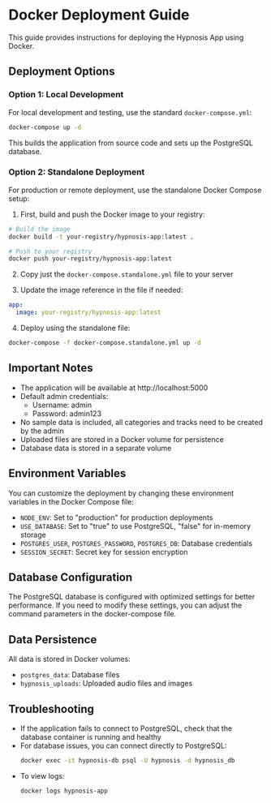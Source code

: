 # Docker Deployment Guide

This guide provides instructions for deploying the Hypnosis App using Docker.

## Deployment Options

### Option 1: Local Development

For local development and testing, use the standard `docker-compose.yml`:

```bash
docker-compose up -d
```

This builds the application from source code and sets up the PostgreSQL database.

### Option 2: Standalone Deployment

For production or remote deployment, use the standalone Docker Compose setup:

1. First, build and push the Docker image to your registry:

```bash
# Build the image
docker build -t your-registry/hypnosis-app:latest .

# Push to your registry
docker push your-registry/hypnosis-app:latest
```

2. Copy just the `docker-compose.standalone.yml` file to your server

3. Update the image reference in the file if needed:

```yaml
app:
  image: your-registry/hypnosis-app:latest
```

4. Deploy using the standalone file:

```bash
docker-compose -f docker-compose.standalone.yml up -d
```

## Important Notes

- The application will be available at http://localhost:5000
- Default admin credentials:
  - Username: admin
  - Password: admin123
- No sample data is included, all categories and tracks need to be created by the admin
- Uploaded files are stored in a Docker volume for persistence
- Database data is stored in a separate volume

## Environment Variables

You can customize the deployment by changing these environment variables in the Docker Compose file:

- `NODE_ENV`: Set to "production" for production deployments
- `USE_DATABASE`: Set to "true" to use PostgreSQL, "false" for in-memory storage
- `POSTGRES_USER`, `POSTGRES_PASSWORD`, `POSTGRES_DB`: Database credentials
- `SESSION_SECRET`: Secret key for session encryption

## Database Configuration

The PostgreSQL database is configured with optimized settings for better performance. If you need to modify these settings, you can adjust the command parameters in the docker-compose file.

## Data Persistence

All data is stored in Docker volumes:
- `postgres_data`: Database files
- `hypnosis_uploads`: Uploaded audio files and images

## Troubleshooting

- If the application fails to connect to PostgreSQL, check that the database container is running and healthy
- For database issues, you can connect directly to PostgreSQL:
  ```bash
  docker exec -it hypnosis-db psql -U hypnosis -d hypnosis_db
  ```
- To view logs:
  ```bash
  docker logs hypnosis-app
  ```